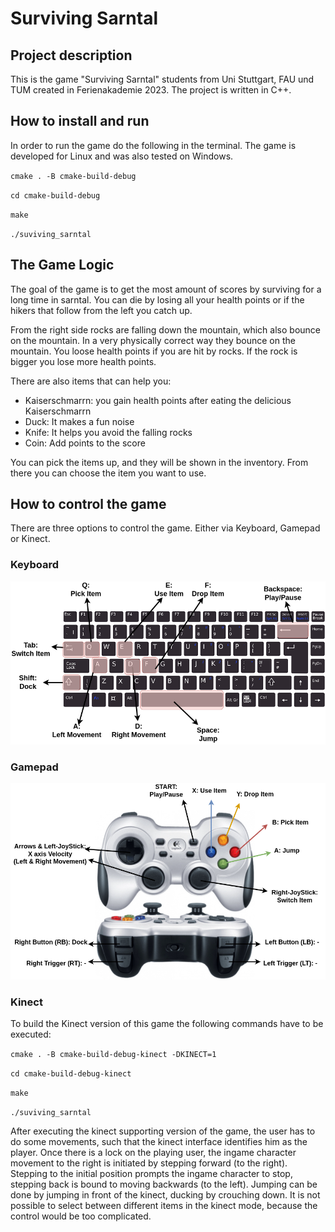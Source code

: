 # Surviving Sarntal

## Project description
This is the game "Surviving Sarntal" students from Uni Stuttgart, FAU und TUM created in Ferienakademie 2023. The project is written in C++.

## How to install and run
In order to run the game do the following in the terminal. The game is developed for Linux and was also tested on Windows.


`cmake . -B cmake-build-debug`

`cd cmake-build-debug`

`make`

`./suviving_sarntal`

## The Game Logic

The goal of the game is to get the most amount of scores by surviving for a long time in sarntal. 
You can die by losing all your health points or if the hikers that follow from the left you catch up. 

From the right side rocks are falling down the mountain, which also bounce on the mountain. 
In a very physically correct way they bounce on the mountain.
You loose health points if you are hit by rocks. If the rock is bigger you lose more health points. 

There are also items that can help you:
- Kaiserschmarrn:  you gain health points after eating the delicious Kaiserschmarrn
- Duck: It makes a fun noise 
- Knife: It helps you avoid the falling rocks 
- Coin: Add points to the score

You can pick the items up, and they will be shown in the inventory. From there you can choose the item you want to use. 


## How to control the game

There are three options to control the game. Either via Keyboard, Gamepad or Kinect. 

### Keyboard

![keyboard](./images/keyboard_scheme_final.png)


### Gamepad

![gamepad](./images/gamepad_scheme_final.png)


### Kinect
To build the Kinect version of this game the following commands have to be executed:  

`cmake . -B cmake-build-debug-kinect -DKINECT=1`

`cd cmake-build-debug-kinect`

`make`

`./suviving_sarntal`


After executing the kinect supporting version of the game, the user has to do some movements, such that the kinect interface identifies him as the player.
Once there is a lock on the playing user, the ingame character movement to the right is initiated by stepping forward (to the right).
Stepping to the initial position prompts the ingame character to stop, stepping back is bound to moving backwards (to the left).
Jumping can be done by jumping in front of the kinect, ducking by crouching down. It is not possible to select between different items in the kinect mode, because the control would be too complicated.